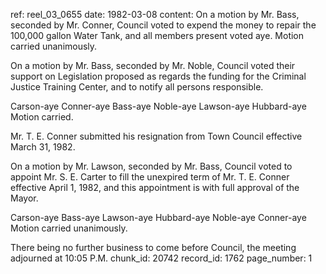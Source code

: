 ref: reel_03_0655
date: 1982-03-08
content: On a motion by Mr. Bass, seconded by Mr. Conner, Council voted to expend the money to repair the 100,000 gallon Water Tank, and all members present voted aye. Motion carried unanimously.

On a motion by Mr. Bass, seconded by Mr. Noble, Council voted their support on Legislation proposed as regards the funding for the Criminal Justice Training Center, and to notify all persons responsible.

Carson-aye Conner-aye Bass-aye Noble-aye Lawson-aye Hubbard-aye
Motion carried.

Mr. T. E. Conner submitted his resignation from Town Council
effective March 31, 1982.

On a motion by Mr. Lawson, seconded by Mr. Bass, Council voted to appoint Mr. S. E. Carter to fill the unexpired term of Mr. T. E. Conner effective April 1, 1982, and this appointment is with full approval of the Mayor.

Carson-aye Bass-aye Lawson-aye Hubbard-aye Noble-aye Conner-aye
Motion carried unanimously.

There being no further business to come before Council, the meeting adjourned at 10:05 P.M.
chunk_id: 20742
record_id: 1762
page_number: 1


